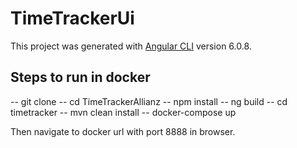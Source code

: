 # TimeTrackerUi

This project was generated with [Angular CLI](https://github.com/angular/angular-cli) version 6.0.8.

## Steps to run in docker
-- git clone 
-- cd TimeTrackerAllianz
-- npm install
-- ng build
-- cd timetracker
-- mvn clean install
-- docker-compose up

Then navigate to docker url with port 8888 in browser.
